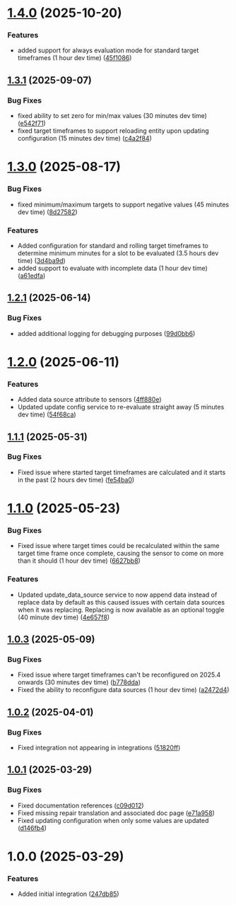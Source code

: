 # [1.4.0](https://github.com/BottlecapDave/homeassistant-targettimeframes/compare/v1.3.1...v1.4.0) (2025-10-20)


### Features

* added support for always evaluation mode for standard target timeframes (1 hour dev time) ([45f1086](https://github.com/BottlecapDave/homeassistant-targettimeframes/commit/45f1086570306feb8626202a5f965ba8797ac8d2))

## [1.3.1](https://github.com/BottlecapDave/homeassistant-targettimeframes/compare/v1.3.0...v1.3.1) (2025-09-07)


### Bug Fixes

* fixed ability to set zero for min/max values (30 minutes dev time) ([e542f71](https://github.com/BottlecapDave/homeassistant-targettimeframes/commit/e542f71593738496568898bb783951c605786c6d))
* fixed target timeframes to support reloading entity upon updating configuration (15 minutes dev time) ([c4a2f84](https://github.com/BottlecapDave/homeassistant-targettimeframes/commit/c4a2f844a5e959583a798a91d3393280b7f7ed6c))

# [1.3.0](https://github.com/BottlecapDave/homeassistant-targettimeframes/compare/v1.2.1...v1.3.0) (2025-08-17)


### Bug Fixes

* fixed minimum/maximum targets to support negative values (45 minutes dev time) ([8d27582](https://github.com/BottlecapDave/homeassistant-targettimeframes/commit/8d27582d7b037e23bb2d285d6b4aca2e5586f02a))


### Features

* Added configuration for standard and rolling target timeframes to determine minimum minutes for a slot to be evaluated (3.5 hours dev time) ([3d4ba9d](https://github.com/BottlecapDave/homeassistant-targettimeframes/commit/3d4ba9dfc24005cd77b5961553faacb765dcf593))
* added support to evaluate with incomplete data (1 hour dev time) ([a61edfa](https://github.com/BottlecapDave/homeassistant-targettimeframes/commit/a61edfa71c23f5c88a7017ac0606f70f73b2b659))

## [1.2.1](https://github.com/BottlecapDave/homeassistant-targettimeframes/compare/v1.2.0...v1.2.1) (2025-06-14)


### Bug Fixes

* added additional logging for debugging purposes ([99d0bb6](https://github.com/BottlecapDave/homeassistant-targettimeframes/commit/99d0bb60cb6da0df69fd8b82c8752a072a571794))

# [1.2.0](https://github.com/BottlecapDave/homeassistant-targettimeframes/compare/v1.1.1...v1.2.0) (2025-06-11)


### Features

* Added data source attribute to sensors ([4ff880e](https://github.com/BottlecapDave/homeassistant-targettimeframes/commit/4ff880ebda435371c3e55cc86e4440f8e29a7f89))
* Updated update config service to re-evaluate straight away (5 minutes dev time) ([54f68ca](https://github.com/BottlecapDave/homeassistant-targettimeframes/commit/54f68ca6fa2c5f4d65ed0c899aea87fc5afc1aa9))

## [1.1.1](https://github.com/BottlecapDave/homeassistant-targettimeframes/compare/v1.1.0...v1.1.1) (2025-05-31)


### Bug Fixes

* Fixed issue where started target timeframes are calculated and it starts in the past (2 hours dev time) ([fe54ba0](https://github.com/BottlecapDave/homeassistant-targettimeframes/commit/fe54ba036c10af23cd2d4a2ee495b6b6123ee025))

# [1.1.0](https://github.com/BottlecapDave/homeassistant-targettimeframes/compare/v1.0.4...v1.1.0) (2025-05-23)


### Bug Fixes

* Fixed issue where target times could be recalculated within the same target time frame once complete, causing the sensor to come on more than it should (1 hour dev time) ([6627bb8](https://github.com/BottlecapDave/homeassistant-targettimeframes/commit/6627bb88a02704b845cd425745193fe8a1e5017a))


### Features

* Updated update_data_source service to now append data instead of replace data by default as this caused issues with certain data sources when it was replacing. Replacing is now available as an optional toggle (40 minute dev time) ([4e657f8](https://github.com/BottlecapDave/homeassistant-targettimeframes/commit/4e657f83436beca8261a47f48cf730520cfd8185))

## [1.0.3](https://github.com/BottlecapDave/homeassistant-targettimeframes/compare/v1.0.2...v1.0.3) (2025-05-09)


### Bug Fixes

* Fixed issue where target timeframes can't be reconfigured on 2025.4 onwards (30 minutes dev time) ([b778dda](https://github.com/BottlecapDave/homeassistant-targettimeframes/commit/b778ddae183358f706f3840bfd17d3720553d867))
* Fixed the ability to reconfigure data sources (1 hour dev time) ([a2472d4](https://github.com/BottlecapDave/homeassistant-targettimeframes/commit/a2472d4cd9a279325485e6a6aaab011f12761605))

## [1.0.2](https://github.com/BottlecapDave/homeassistant-targettimeframes/compare/v1.0.1...v1.0.2) (2025-04-01)


### Bug Fixes

* Fixed integration not appearing in integrations ([51820ff](https://github.com/BottlecapDave/homeassistant-targettimeframes/commit/51820fff765b63bad931d54b9a89c44346003d91))

## [1.0.1](https://github.com/BottlecapDave/homeassistant-targettimeframes/compare/v1.0.0...v1.0.1) (2025-03-29)


### Bug Fixes

* Fixed documentation references ([c09d012](https://github.com/BottlecapDave/homeassistant-targettimeframes/commit/c09d01291b1f65d43589ce81f3098c658e4ba676))
* Fixed missing repair translation and associated doc page ([e71a958](https://github.com/BottlecapDave/homeassistant-targettimeframes/commit/e71a958e7c69f5b9e6ff9ba316593eca6598ced9))
* Fixed updating configuration when only some values are updated ([d146fb4](https://github.com/BottlecapDave/homeassistant-targettimeframes/commit/d146fb4c0f2db46da56e5076a6ffd90947d22066))

# 1.0.0 (2025-03-29)


### Features

* Added initial integration ([247db85](https://github.com/BottlecapDave/homeassistant-targettimeframes/commit/247db859e3d3f417ab2170e00515ad7328b9e320))

